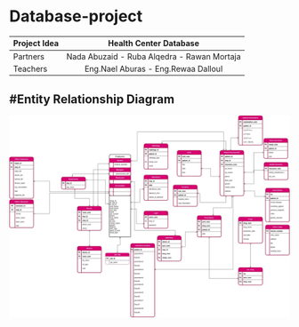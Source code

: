 # Database-project


| Project Idea  | Health Center Database                      | 
| ------------- |:-------------------------------------------:| 
| Partners      | Nada Abuzaid - Ruba Alqedra - Rawan Mortaja |
| Teachers      | Eng.Nael Aburas - Eng.Rewaa Dalloul         |  

#Entity Relationship Diagram
---
<img src="ERD/project.jpg">

